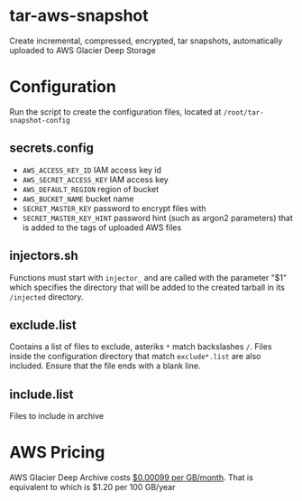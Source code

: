 # tar-aws-snapshot

Create incremental, compressed, encrypted, tar snapshots, automatically uploaded to AWS Glacier Deep Storage

# Configuration

Run the script to create the configuration files, located at `/root/tar-snapshot-config`

## secrets.config

- `AWS_ACCESS_KEY_ID` IAM access key id
- `AWS_SECRET_ACCESS_KEY` IAM access key
- `AWS_DEFAULT_REGION` region of bucket
- `AWS_BUCKET_NAME` bucket name
- `SECRET_MASTER_KEY` password to encrypt files with
- `SECRET_MASTER_KEY_HINT` password hint (such as argon2 parameters) that is added to the tags of uploaded AWS files

## injectors.sh

Functions must start with `injector_` and are called with the parameter "$1" which specifies the directory that will be added to the created tarball in its `/injected` directory.

## exclude.list

Contains a list of files to exclude, asteriks `*` match backslashes `/`. Files inside the configuration directory that match `exclude*.list` are also included. Ensure that the file ends with a blank line.

## include.list

Files to include in archive

# AWS Pricing

AWS Glacier Deep Archive costs [$0.00099 per GB/month](https://aws.amazon.com/s3/pricing/).
That is equivalent to which is $1.20 per 100 GB/year
